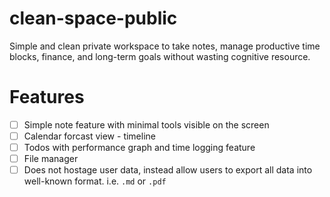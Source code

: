 # clean-space-public
Simple and clean private workspace to take notes, manage productive time blocks, finance, and long-term goals without wasting cognitive resource. 

# Features
- [ ] Simple note feature with minimal tools visible on the screen
- [ ] Calendar forcast view - timeline
- [ ] Todos with performance graph and time logging feature
- [ ] File manager
- [ ] Does not hostage user data, instead allow users to export all data into well-known format. i.e. `.md` or `.pdf`
